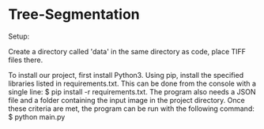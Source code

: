 # Tree-Segmentation
Setup:

   Create a directory called 'data' in the same directory as code, place TIFF files there.

   To install our project, first install Python3. Using pip, install the specified libraries listed in requirements.txt. This can be done from the console with a single line: 
      $ pip install -r requirements.txt. 
   The program also needs a JSON file and a folder containing the input image in the project directory. Once these criteria are met, the program can be run with the following command: 
      $ python main.py
